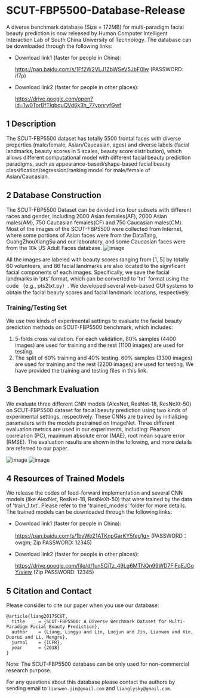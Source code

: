 # SCUT-FBP5500-Database-Release

A diverse benchmark database (Size = 172MB) for multi-paradigm facial beauty prediction is now released by Human Computer Intelligent Interaction Lab of South China University of Technology. The database can be downloaded through the following links: 
* Download link1 (faster for people in China): 

  https://pan.baidu.com/s/1Ff2W2VLJ1ZbWSeV5JbF0Iw  (PASSWORD: if7p) 
* Download link2 (faster for people in other places): 

  https://drive.google.com/open?id=1w0TorBfTIqbquQVd6k3h_77ypnrvfGwf

## 1 Description

The SCUT-FBP5500 dataset has totally 5500 frontal faces with diverse properties
(male/female, Asian/Caucasian, ages) and diverse labels (facial landmarks, beauty scores in 5 scales, beauty score distribution), which allows different computational model with different facial beauty prediction paradigms, such as appearance-based/shape-based facial beauty classification/regression/ranking model for male/female of Asian/Caucasian. 

## 2 Database Construction

The SCUT-FBP5500 Dataset can be divided into four subsets with different races and gender, including 2000 Asian females(AF), 2000 Asian males(AM), 750 Caucasian females(CF) and 750 Caucasian males(CM). Most of the images of the SCUT-FBP5500 were collected from Internet, where some portions of Asian faces were from the DataTang, GuangZhouXiangSu and our laboratory, and some Caucasian faces were from the 10k US Adult Faces database.
![image](https://github.com/HCIILAB/SCUT-FBP5500-Database-Release/blob/master/SCUT-FBP5500.jpg)

All the images are labeled with beauty scores ranging from [1, 5] by totally 60 volunteers, and 86 facial landmarks are also  located to the significant facial components of each images. Specifically, we save the facial landmarks in ‘pts’ format, which can be converted to 'txt' format using the code （e.g., pts2txt.py）. We developed several web-based GUI systems to obtain the facial beauty scores and facial landmark locations, respectively. 

### Training/Testing Set

We use two kinds of experimental settings to evaluate the facial beauty prediction methods on SCUT-FBP5500 benchmark, which includes: 

1) 5-folds cross validation. For each validation, 80% samples (4400 images) are used for training and the rest (1100 images) are used for testing.
2) The split of 60% training and 40% testing. 60% samples (3300 images) are used for training and the rest (2200 images) are used for testing.
We have provided the training and testing files in this link.  

## 3 Benchmark Evaluation

We evaluate three different CNN models (AlexNet, ResNet-18, ResNeXt-50) on SCUT-FBP5500 dataset for facial beauty prediction using two kinds of experimental settings, respectively. These CNNs are trained by initializing parameters with the models pretrained on ImageNet. Three different evaluation metrics are used in our experiments, including: Pearson correlation (PC), maximum absolute error (MAE), root mean square error (RMSE). The evaluation results are shown in the following, and more details are referred to our paper. 

![image](https://github.com/HCIILAB/SCUT-FBP5500-Database-Release/blob/master/Results%20of%205-folds%20cross%20validations.png)
![image](https://github.com/HCIILAB/SCUT-FBP5500-Database-Release/blob/master/Results%20of%20the%20split%20of%2060%25%20training%20and%2040%25%20testing.png) 

## 4 Resources of Trained Models

We release the codes of feed-forward implementation and several CNN models (like AlexNet, ResNet-18, ResNeXt-50) that were trained by the data of 'train_1.txt'. Please refer to the 'trained_models' folder for more details. The trained models can be downloaded through the following links: 
* Download link1 (faster for people in China): 

  https://pan.baidu.com/s/1byWe21ATKnpGarKY5feg1g> (PASSWORD：owgm; Zip PASSWORD: 12345)
* Download link2 (faster for people in other places): 

  https://drive.google.com/file/d/1un5CjTz_49Lg6MTNQn99WD7FjFqEJGoY/view (Zip PASSWORD: 12345)


## 5 Citation and Contact

Please consider to cite our paper when you use our database:
```
@article{liang2017SCUT,
  title     = {SCUT-FBP5500: A Diverse Benchmark Dataset for Multi-Paradigm Facial Beauty Prediction},
  author    = {Liang, Lingyu and Lin, Luojun and Jin, Lianwen and Xie, Duorui and Li, Mengru},
  jurnal    = {ICPR},
  year      = {2018}
}
```

Note: The SCUT-FBP5500 database can be only used for non-commercial research purpose. 

For any questions about this database please contact the authors by sending email to `lianwen.jin@gmail.com` and `lianglysky@gmail.com`.
